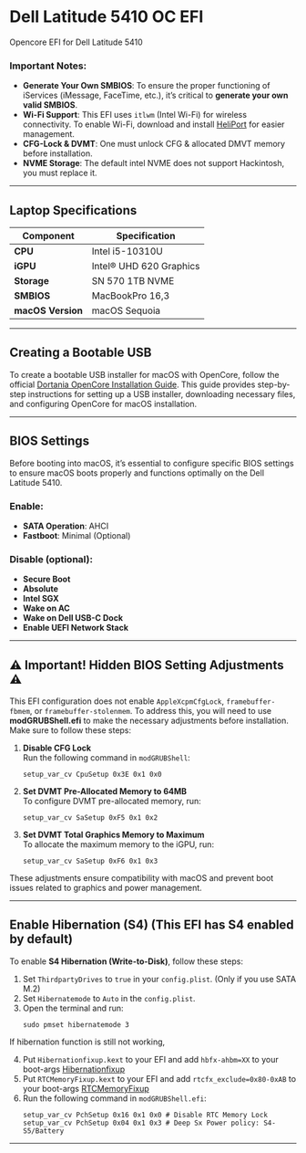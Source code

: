 # Dell Latitude 5410 OC EFI
Opencore EFI for Dell Latitude 5410

### Important Notes:
- **Generate Your Own SMBIOS**: To ensure the proper functioning of iServices (iMessage, FaceTime, etc.), it’s critical to **generate your own valid SMBIOS**.
- **Wi-Fi Support**: This EFI uses `itlwm` (Intel Wi-Fi) for wireless connectivity. To enable Wi-Fi, download and install [HeliPort](https://github.com/OpenIntelWireless/HeliPort) for easier management.
- **CFG-Lock & DVMT**: One must unlock CFG & allocated DMVT memory before installation.
- **NVME Storage**: The default intel NVME does not support Hackintosh, you must replace it.

---

## Laptop Specifications

| Component                  | Specification                         |
|----------------------------|---------------------------------------|
| **CPU**                     | Intel i5-10310U                      |
| **iGPU**                    | Intel® UHD 620 Graphics              |
| **Storage**                 | SN 570 1TB NVME                      |
| **SMBIOS**                  | MacBookPro 16,3                      |
| **macOS Version**           | macOS Sequoia                        |

---

## Creating a Bootable USB

To create a bootable USB installer for macOS with OpenCore, follow the official [Dortania OpenCore Installation Guide](https://dortania.github.io/OpenCore-Install-Guide/installer-guide/). This guide provides step-by-step instructions for setting up a USB installer, downloading necessary files, and configuring OpenCore for macOS installation.

---

## BIOS Settings

Before booting into macOS, it’s essential to configure specific BIOS settings to ensure macOS boots properly and functions optimally on the Dell Latitude 5410.

### Enable:
- **SATA Operation**: AHCI
- **Fastboot**: Minimal (Optional)

### Disable (optional):
- **Secure Boot**
- **Absolute**
- **Intel SGX**
- **Wake on AC**
- **Wake on Dell USB-C Dock**
- **Enable UEFI Network Stack**

---

## ⚠️ Important! Hidden BIOS Setting Adjustments ⚠️

This EFI configuration does not enable `AppleXcpmCfgLock`, `framebuffer-fbmem`, or `framebuffer-stolenmem`. To address this, you will need to use **modGRUBShell.efi** to make the necessary adjustments before installation. Make sure to follow these steps:

1. **Disable CFG Lock**  
   Run the following command in `modGRUBShell`:  
   ```
   setup_var_cv CpuSetup 0x3E 0x1 0x0
   ```

2. **Set DVMT Pre-Allocated Memory to 64MB**  
   To configure DVMT pre-allocated memory, run:  
   ```
   setup_var_cv SaSetup 0xF5 0x1 0x2
   ```

3. **Set DVMT Total Graphics Memory to Maximum**  
   To allocate the maximum memory to the iGPU, run:  
   ```
   setup_var_cv SaSetup 0xF6 0x1 0x3
   ```

These adjustments ensure compatibility with macOS and prevent boot issues related to graphics and power management.

---

## Enable Hibernation (S4) (This EFI has S4 enabled by default)

To enable **S4 Hibernation (Write-to-Disk)**, follow these steps:

1. Set `ThirdpartyDrives` to `true` in your `config.plist`. (Only if you use SATA M.2)
2. Set `Hibernatemode` to `Auto` in the `config.plist`.
3. Open the terminal and run:  
   ```
   sudo pmset hibernatemode 3
   ```
If hibernation function is still not working,

4. Put `Hibernationfixup.kext` to your EFI and add `hbfx-ahbm=XX` to your boot-args [Hibernationfixup](https://github.com/acidanthera/HibernationFixup)
5. Put `RTCMemoryFixup.kext` to your EFI and add `rtcfx_exclude=0x80-0xAB` to your boot-args [RTCMemoryFixup](https://github.com/acidanthera/RTCMemoryFixup)
6. Run the following command in `modGRUBShell.efi`:  
   ```
   setup_var_cv PchSetup 0x16 0x1 0x0 # Disable RTC Memory Lock
   setup_var_cv PchSetup 0x04 0x1 0x3 # Deep Sx Power policy: S4-S5/Battery
   ```
---
